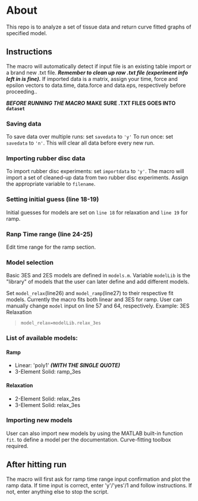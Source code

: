 # About
This repo is to analyze a set of tissue data and return
curve fitted graphs of specified model.
## Instructions
The macro will automatically detect if input file is an existing 
table import or a brand new .txt file. ***Remember to clean up raw .txt 
file (experiment info left in is fine).***
If imported data is a matrix, assign your time, force and epsilon vectors 
to data.time, data.force and data.eps, respectively before proceeding..

***BEFORE RUNNING THE MACRO***
**MAKE SURE .TXT FILES GOES INTO `dataset`**
### Saving data

To save data over multiple runs: set `savedata` to `'y'`
To run once: set `savedata` to `'n'`. This will clear all data before every 
new run.

### Importing rubber disc data

To import rubber disc experiments: set `importdata` to `'y'`. The macro will 
import a set of cleaned-up data from two rubber disc experiments. Assign
the appropriate variable to `filename`.

### Setting initial guess (line 18-19)

Initial guesses for models are set on `line 18` for relaxation and 
`line 19` for ramp.

### Ranp Time range (line 24-25)

Edit time range for the ramp section.

### Model selection

Basic 3ES and 2ES models are defined in `models.m`. Variable `modelLib` is 
the "library" of models that the user can later define and add different models.
  
Set `model_relax`(line26) and `model_ramp`(line27) to their respective fit models.
Currently the macro fits both linear and 3ES for ramp. User can manually change `model` input on line 
57 and 64, respectively.
Example: 3ES Relaxation 
>`model_relax=modelLib.relax_3es`

### List of available models:
#### Ramp
- Linear: 'poly1' ***(WITH THE SINGLE QUOTE)***
- 3-Element Solid: ramp_3es
#### Relaxation
- 2-Element Solid: relax_2es
- 3-Element Solid: relax_3es


### Importing new models
User can also import new models by using the MATLAB built-in function `fit`.
to define a model per the documentation. Curve-fitting toolbox required.

## After hitting run
The macro will first ask for ramp time range input confirmation and plot the ramp data. 
If time input is correct, enter 'y'/'yes'/1 and follow instructions.
If not, enter anything else to stop the script.